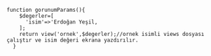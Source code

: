 <code>
function gorunumParams(){
    $degerler=[
      'isim'=>'Erdoğan Yeşil,
    ];
    return view('ornek',$degerler);//ornek isimli views dosyası çalıştır ve isim değeri ekrana yazdırılır.
  }
  </code>